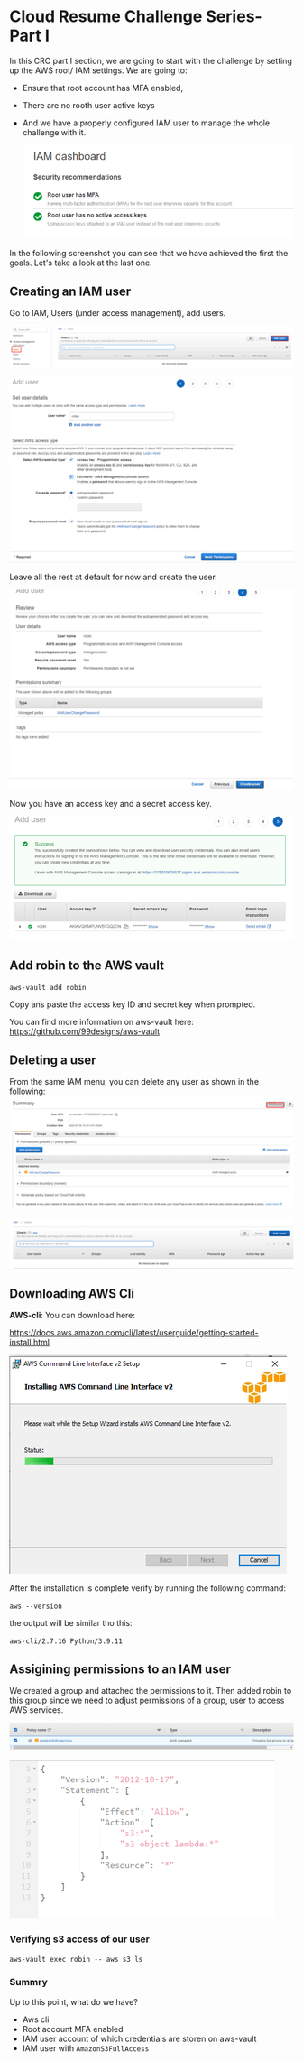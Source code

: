# Cloud Resume Challenge Series- Part I

In this CRC part I section, we are going to start with the challenge by setting up the AWS root/ IAM settings. We are going to:
* Ensure that root account has MFA enabled,
* There are no rooth user active keys 
* And we have a properly configured IAM user to manage the whole challenge with it.

  ![image](image.png)

In the following screenshot you can see that we have achieved the first the goals. Let's take a look at the last one.

## Creating an IAM user

Go to IAM, Users (under access management), add users.

![image](image_2.png)

![image](image_3.png)

Leave all the rest at default for now and create the user.

![image](image_4.png)

Now you have an access key and a secret access key.

![image](image_5.png)

## Add robin to the AWS vault

`aws-vault add robin`

Copy ans paste the access key ID and secret key when prompted.


You can find more information on aws-vault here: https://github.com/99designs/aws-vault


## Deleting a user

From the same IAM menu, you can delete any user as shown in the following:
![image](image_6.png)

![image](image_7.png)

## Downloading AWS Cli

**AWS-cli**: You can download here: 

https://docs.aws.amazon.com/cli/latest/userguide/getting-started-install.html

![image](image_8.png)


After the installation is complete verify by running the following command:

`aws --version`

the output will be similar tho this:

`aws-cli/2.7.16 Python/3.9.11`









## Assigining permissions to an IAM user

We created a group and attached the permissions to it. Then added robin to this group since we need to adjust permissions of a group, user to access AWS services. 

![image](image_10.png)

![image](image_11.png)


### Verifying s3 access of our user

`aws-vault exec robin -- aws s3 ls`



### Summry

Up to this point, what do we have?
* Aws cli
* Root account MFA enabled
* IAM user account of which credentials are storen on aws-vault
* IAM user with `AmazonS3FullAccess`

